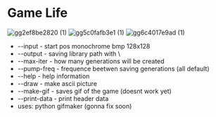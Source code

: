 # Game Life
![gg2ef8be2820 (1)](https://github.com/drlinggg/14labgamelife/assets/124909828/6d403e43-def5-48e0-b846-f0889cafc182)
![gg5c0fafb3e1 (1)](https://github.com/drlinggg/14labgamelife/assets/124909828/4c42d075-6edd-4fbd-a39f-68317114322b)
![gg6c4017e9ad (1)](https://github.com/drlinggg/14labgamelife/assets/124909828/881d840a-82e5-4bce-9819-de1cd33c7ef5)

- --input - start pos monochrome bmp 128x128
- --output - saving library path with \
- --max-iter - how many generations will be created
- --pump-freq - frequence beetwen saving generations (all default)
- --help - help information
- --draw - make ascii picture
- --make-gif - saves gif of the game (doesnt work yet)
- --print-data - print header data
- uses: python gifmaker (gonna fix soon)
